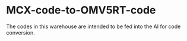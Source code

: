# MCX-code-to-OMV5RT-code
The codes in this warehouse are intended to be fed into the AI for code conversion.
